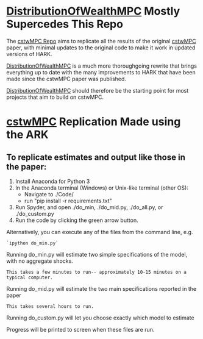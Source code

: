 # [DistributionOfWealthMPC](https://github.com/econ-ark/DistributionOfWealthMPC) Mostly Supercedes This Repo

The [cstwMPC Repo](https://github.com/llorracc/cstwMPC) aims to replicate all the results of the original [cstwMPC](http://econ.jhu.edu/people/ccarroll/papers/cstwMPC) paper, with minimal updates to the original code to make it work in updated versions of HARK.  

[DistributionOfWealthMPC](https://github.com/econ-ark/DistributionOfWealthMPC) is a much more thoroughgoing rewrite that brings everything up to date with the many improvements to HARK that have been made since the cstwMPC paper was published.

[DistributionOfWealthMPC](https://github.com/econ-ark/DistributionOfWealthMPC) should therefore be the starting point for most projects that aim to build on cstwMPC.

# [cstwMPC](http://econ.jhu.edu/people/ccarroll/papers/cstwMPC) Replication Made using the ARK

## To replicate estimates and output like those in the paper: 

1. Install Anaconda for Python 3
2. In the Anaconda terminal (Windows) or Unix-like terminal (other OS):
    - Navigate to ./Code/
    - run "pip install -r requirements.txt"
3. Run Spyder, and open ./do_min, ./do_mid.py, ./do_all.py, or ./do_custom.py
4. Run the code by clicking the green arrow button.

Alternatively, you can execute any of the files from the command line, e.g.

	`ipython do_min.py`

Running do_min.py will estimate two simple specifications of the model, with no aggregate shocks.

    This takes a few minutes to run-- approximately 10-15 minutes on a typical computer.

Running do_mid.py will estimate the two main specifications reported in the paper

	This takes several hours to run.

Running do_custom.py will let you choose exactly which model to estimate

Progress will be printed to screen when these files are run.
